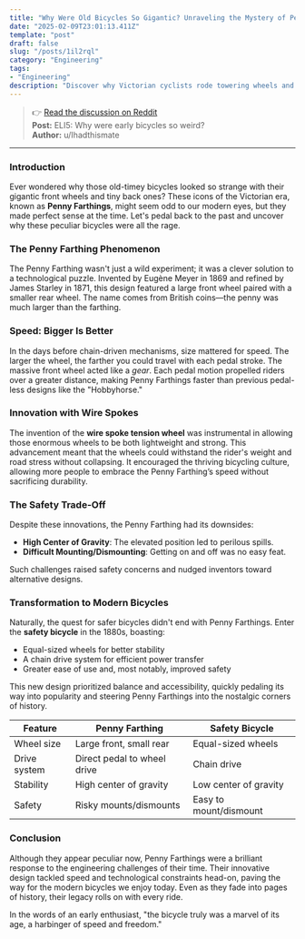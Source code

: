 ```yaml
---
title: "Why Were Old Bicycles So Gigantic? Unraveling the Mystery of Penny Farthings"
date: "2025-02-09T23:01:13.411Z"
template: "post"
draft: false
slug: "/posts/1il2rql"
category: "Engineering"
tags:
- "Engineering"
description: "Discover why Victorian cyclists rode towering wheels and how these innovations shaped today's bikes."
---
```

>👉 [Read the discussion on Reddit](https://www.reddit.com/r/explainlikeimfive/comments/1il2rql)  
>**Post:** ELI5: Why were early bicycles so weird?  
>**Author:** u/Ihadthismate  
---

### Introduction

Ever wondered why those old-timey bicycles looked so strange with their gigantic front wheels and tiny back ones? These icons of the Victorian era, known as **Penny Farthings**, might seem odd to our modern eyes, but they made perfect sense at the time. Let's pedal back to the past and uncover why these peculiar bicycles were all the rage.

### The Penny Farthing Phenomenon

The Penny Farthing wasn't just a wild experiment; it was a clever solution to a technological puzzle. Invented by Eugène Meyer in 1869 and refined by James Starley in 1871, this design featured a large front wheel paired with a smaller rear wheel. The name comes from British coins—the penny was much larger than the farthing.

### Speed: Bigger Is Better

In the days before chain-driven mechanisms, size mattered for speed. The larger the wheel, the farther you could travel with each pedal stroke. The massive front wheel acted like a *gear*. Each pedal motion propelled riders over a greater distance, making Penny Farthings faster than previous pedal-less designs like the "Hobbyhorse."

### Innovation with Wire Spokes

The invention of the **wire spoke tension wheel** was instrumental in allowing those enormous wheels to be both lightweight and strong. This advancement meant that the wheels could withstand the rider's weight and road stress without collapsing. It encouraged the thriving bicycling culture, allowing more people to embrace the Penny Farthing’s speed without sacrificing durability.

### The Safety Trade-Off

Despite these innovations, the Penny Farthing had its downsides:

- **High Center of Gravity**: The elevated position led to perilous spills.
- **Difficult Mounting/Dismounting**: Getting on and off was no easy feat.
  
Such challenges raised safety concerns and nudged inventors toward alternative designs.

### Transformation to Modern Bicycles

Naturally, the quest for safer bicycles didn't end with Penny Farthings. Enter the **safety bicycle** in the 1880s, boasting:

- Equal-sized wheels for better stability
- A chain drive system for efficient power transfer
- Greater ease of use and, most notably, improved safety

This new design prioritized balance and accessibility, quickly pedaling its way into popularity and steering Penny Farthings into the nostalgic corners of history.

| Feature           | Penny Farthing               | Safety Bicycle               |
|-------------------|------------------------------|------------------------------|
| Wheel size        | Large front, small rear      | Equal-sized wheels           |
| Drive system      | Direct pedal to wheel drive  | Chain drive                  |
| Stability         | High center of gravity       | Low center of gravity        |
| Safety            | Risky mounts/dismounts       | Easy to mount/dismount       |

### Conclusion

Although they appear peculiar now, Penny Farthings were a brilliant response to the engineering challenges of their time. Their innovative design tackled speed and technological constraints head-on, paving the way for the modern bicycles we enjoy today. Even as they fade into pages of history, their legacy rolls on with every ride. 

In the words of an early enthusiast, "the bicycle truly was a marvel of its age, a harbinger of speed and freedom."